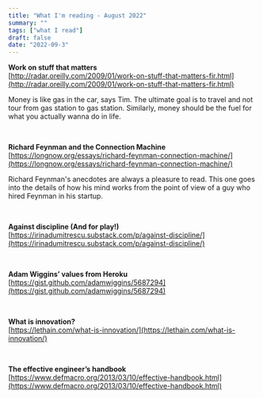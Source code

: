 ```yaml
---
title: "What I'm reading - August 2022"
summary: ""
tags: ["what I read"]
draft: false 
date: "2022-09-3"
---
```


**Work on stuff that matters**<br/>
[http://radar.oreilly.com/2009/01/work-on-stuff-that-matters-fir.html](http://radar.oreilly.com/2009/01/work-on-stuff-that-matters-fir.html)

Money is like gas in the car, says Tim. The ultimate goal is to travel and not tour from gas station to gas station. Similarly, money should be the fuel for what you actually wanna do in life. 

<br/>

**Richard Feynman and the Connection Machine** <br/>
[https://longnow.org/essays/richard-feynman-connection-machine/](https://longnow.org/essays/richard-feynman-connection-machine/)

Richard Feynman's anecdotes are always a pleasure to read. This one goes into the details of how his mind works from the point of view of a guy who hired Feynman in his startup.

<br/>

**Against discipline (And for play!)**<br/>
[https://irinadumitrescu.substack.com/p/against-discipline/](https://irinadumitrescu.substack.com/p/against-discipline/)

<br/>

**Adam Wiggins’ values from Heroku**<br/>
[https://gist.github.com/adamwiggins/5687294](https://gist.github.com/adamwiggins/5687294)

<br/>

**What is innovation?**<br/>
[https://lethain.com/what-is-innovation/](https://lethain.com/what-is-innovation/)

<br/>


**The effective engineer’s handbook**<br/>
[https://www.defmacro.org/2013/03/10/effective-handbook.html](https://www.defmacro.org/2013/03/10/effective-handbook.html)

<br/>